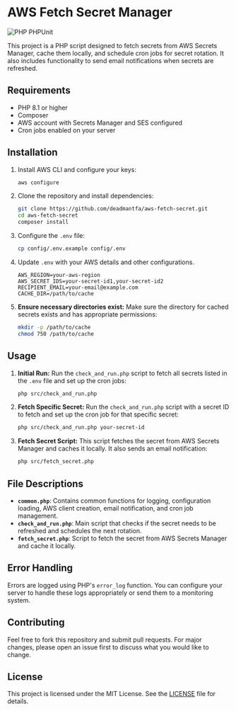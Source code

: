 # AWS Fetch Secret Manager

![PHP PHPUnit](https://github.com/deadmantfa/aws-fetch-secret/actions/workflows/phpunit.yml/badge.svg)

This project is a PHP script designed to fetch secrets from AWS Secrets Manager, cache them locally, and schedule cron jobs for secret rotation. It also includes functionality to send email notifications when secrets are refreshed.

## Requirements

- PHP 8.1 or higher
- Composer
- AWS account with Secrets Manager and SES configured
- Cron jobs enabled on your server

## Installation

1. Install AWS CLI and configure your keys:
    ```sh
    aws configure
    ```

2. Clone the repository and install dependencies:
    ```sh
    git clone https://github.com/deadmantfa/aws-fetch-secret.git
    cd aws-fetch-secret
    composer install
    ```

3. Configure the `.env` file:
    ```sh
    cp config/.env.example config/.env
    ```

4. Update `.env` with your AWS details and other configurations.
    ```dotenv
    AWS_REGION=your-aws-region
    AWS_SECRET_IDS=your-secret-id1,your-secret-id2
    RECIPIENT_EMAIL=your-email@example.com
    CACHE_DIR=/path/to/cache
    ```

5. **Ensure necessary directories exist:**
   Make sure the directory for cached secrets exists and has appropriate permissions:
    ```bash
    mkdir -p /path/to/cache
    chmod 750 /path/to/cache
    ```

## Usage


1. **Initial Run:**
   Run the `check_and_run.php` script to fetch all secrets listed in the `.env` file and set up the cron jobs:
    ```bash
    php src/check_and_run.php
    ```

2. **Fetch Specific Secret:**
   Run the `check_and_run.php` script with a secret ID to fetch and set up the cron job for that specific secret:
    ```bash
    php src/check_and_run.php your-secret-id
    ```

3. **Fetch Secret Script:**
   This script fetches the secret from AWS Secrets Manager and caches it locally. It also sends an email notification:
    ```bash
    php src/fetch_secret.php
    ```

## File Descriptions

- **`common.php`**: Contains common functions for logging, configuration loading, AWS client creation, email notification, and cron job management.
- **`check_and_run.php`**: Main script that checks if the secret needs to be refreshed and schedules the next rotation.
- **`fetch_secret.php`**: Script to fetch the secret from AWS Secrets Manager and cache it locally.

## Error Handling

Errors are logged using PHP's `error_log` function. You can configure your server to handle these logs appropriately or send them to a monitoring system.

## Contributing

Feel free to fork this repository and submit pull requests. For major changes, please open an issue first to discuss what you would like to change.

## License

This project is licensed under the MIT License. See the [LICENSE](LICENSE) file for details.
